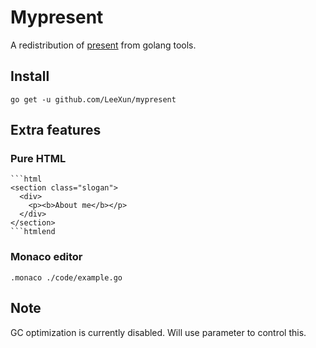 # Mypresent

A redistribution of [present](https://github.com/golang/tools) from golang tools.

## Install

```
go get -u github.com/LeeXun/mypresent
```

## Extra features

### Pure HTML

```
```html
<section class="slogan">
  <div>
    <p><b>About me</b></p>
  </div>
</section>
```htmlend
```

### Monaco editor

```
.monaco ./code/example.go
```

## Note

GC optimization is currently disabled. Will use parameter to control this.